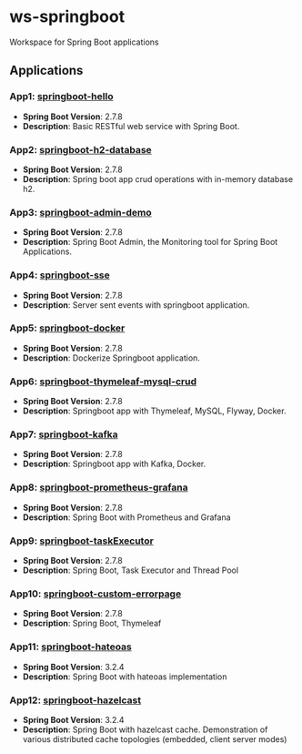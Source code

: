 # ws-springboot
Workspace for Spring Boot applications

## Applications

### App1: [springboot-hello](https://github.com/bs-public/ws-springboot/tree/main/springboot-hello/) 
- **Spring Boot Version**: 2.7.8
- **Description**: Basic RESTful web service with Spring Boot.

### App2: [springboot-h2-database](https://github.com/bs-public/ws-springboot/tree/main/springboot-h2-database) 
- **Spring Boot Version**: 2.7.8
- **Description**: Spring boot app crud operations with in-memory database h2.

### App3: [springboot-admin-demo](https://github.com/bs-public/ws-springboot/tree/main/springboot-admin-demo) 
- **Spring Boot Version**: 2.7.8
- **Description**: Spring Boot Admin, the Monitoring tool for Spring Boot Applications.

### App4: [springboot-sse](https://github.com/bs-public/ws-springboot/tree/main/springboot-sse) 
- **Spring Boot Version**: 2.7.8
- **Description**: Server sent events with springboot application.

### App5: [springboot-docker](https://github.com/bs-public/ws-springboot/tree/main/springboot-docker) 
- **Spring Boot Version**: 2.7.8
- **Description**: Dockerize Springboot application.

### App6: [springboot-thymeleaf-mysql-crud](https://github.com/bs-public/ws-springboot/tree/main/springboot-thymeleaf-mysql-crud) 
- **Spring Boot Version**: 2.7.8
- **Description**: Springboot app with Thymeleaf, MySQL, Flyway, Docker.

### App7: [springboot-kafka](https://github.com/bs-public/ws-springboot/tree/main/springboot-kafka) 
- **Spring Boot Version**: 2.7.8
- **Description**: Springboot app with Kafka, Docker.

### App8: [springboot-prometheus-grafana](https://github.com/bs-public/ws-springboot/tree/main/springboot-prometheus-grafana) 
- **Spring Boot Version**: 2.7.8
- **Description**: Spring Boot with Prometheus and Grafana

### App9: [springboot-taskExecutor](https://github.com/bs-public/ws-springboot/tree/main/springboot-taskExecutor) 
- **Spring Boot Version**: 2.7.8
- **Description**: Spring Boot, Task Executor and Thread Pool

### App10: [springboot-custom-errorpage](https://github.com/bs-public/ws-springboot/tree/main/springboot-custom-errorpage) 
- **Spring Boot Version**: 2.7.8
- **Description**: Spring Boot, Thymeleaf

### App11: [springboot-hateoas](https://github.com/bs-public/ws-springboot/tree/main/springboot-hateoas) 
- **Spring Boot Version**: 3.2.4
- **Description**: Spring Boot with hateoas implementation

### App12: [springboot-hazelcast](https://github.com/bs-public/ws-springboot/tree/main/springboot-hazelcast) 
- **Spring Boot Version**: 3.2.4
- **Description**: Spring Boot with hazelcast cache. Demonstration of various distributed cache topologies (embedded, client server modes)
